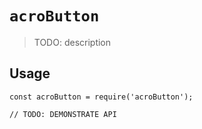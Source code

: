 # `acroButton`

> TODO: description

## Usage

```
const acroButton = require('acroButton');

// TODO: DEMONSTRATE API
```
